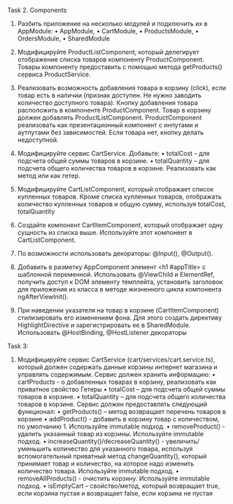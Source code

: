  Task 2. Components

1. Разбить приложение на несколько модулей и подключить их в AppModule:
• AppModule, 
• CartModule, 
• ProductsModule, 
• OrdersModule, 
• SharedModule
 
2. Модифицируйте ProductListComponent, который делегирует отображение списка товаров 
компоненту ProductComponent. Товары компоненту предоставить с помощью метода getProducts() 
сервиса ProductService.

3. Реализовать возможность добавления товара в корзину (click), если товар есть в наличии (признак 
доступен. Не нужно заводить количество доступного товара). Кнопку добавления товара 
расположить в компоненте ProductComponent. Товар в корзину должен добавлять 
ProductListComponent. ProductComponent реализовать как презентационный компонент с инпутами 
и аутпутами без зависимостей. Если товара нет, кнопку делать недоступной. 

4. Модифицируйте сервис CartService. Добавьте:
• totalCost – для подсчета общей суммы товаров в корзине.
• totalQuantity – для подсчета общего количества товаров в корзине.
Реализовать как метод или как гетер.

5. Модифицируйте CartListComponent, который отображает список купленных товаров. Кроме списка 
купленных товаров, отображать количество купленных товаров и общую сумму, используя totalCost, 
totalQuantity

6. Создайте компонент СartItemComponent, который отображает одну сущность из списка выше. 
Используйте этот компонент в CartListComponent. 

7. По возможности использовать декораторы: @Input(), @Output().

11. Добавить в разметку AppComponent элемент <h1 #appTitle></h1> с шаблонной переменной. 
Использовать @ViewChild и ElementRef<HTMLHeadingElement>, получить доступ к DOM элементу 
темплейта, установить заголовок для приложения из класса в методе жизненного цикла компонента 
ngAfterViewInit().

12. При наведении указателя на товар в корзине (CartItemComponent) стилизировать его изменением 
фона. Для этого создать директиву HighlightDirective и зарегистрировать ее в SharedModule. 
Использовать @HostBinding, @HostListener декораторы 

Task 3:
1. Модифицируйте сервис CartService (cart/services/cart.service.ts), который должен содержать данные 
корзины интернет магазина и управлять содержимым.
Сервис должен хранить информацию: 
• cartProducts - о добавленных товарах в корзину, реализовать как приватное свойство
Гетеры
• totalCost – для подсчета общей суммы товаров в корзине.
• totalQuantity – для подсчета общего количества товаров в корзине.
Сервис должен предоставлять следующий функционал:
• getProducts() – метод возвращает перечень товаров в корзине
• addProduct() - добавить в корзину товар с количеством, по умолчанию 1. Используйте immutable
подход.
• removeProduct() - удалить указанный товар из корзины. Используйте immutable подход.
• increaseQuantity()/decreaseQuantity() - увеличить/уменьшить количество для указанного товара, 
используя вспомогательный приватный метод changeQuantity(), который принимает товар и 
количество, на которое надо изменить количество товара. Используйте immutable подход.
• removeAllProducts() - очистить корзину. Используйте immutable подход.
• isEmptyCart – свойство/метод, который возвращает true, если корзина пустая и возвращает false, 
если корзина не пустая

<!-- По третему заданию только первый пункт? -->
